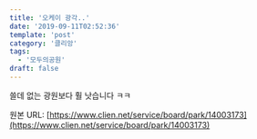 ```yaml
---
title: '오케이 광각..'
date: '2019-09-11T02:52:36'
template: 'post'
category: '클리앙'
tags: 
  - '모두의공원'
draft: false
---
```


쓸데 없는 광원보다 훨 낫습니다 ㅋㅋ

원본 URL: [https://www.clien.net/service/board/park/14003173](https://www.clien.net/service/board/park/14003173)